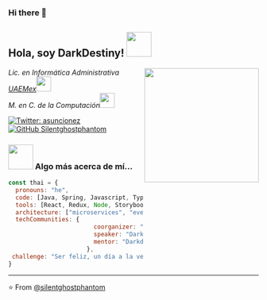 ### Hi there 👋

<!--
**silentghostphantom/silentghostphantom** is a ✨ _special_ ✨ repository because its `README.md` (this file) appears on your GitHub profile.

Here are some ideas to get you started:

- 🔭 I’m currently working on ...
- 🌱 I’m currently learning ...
- 👯 I’m looking to collaborate on ...
- 🤔 I’m looking for help with ...
- 💬 Ask me about ...
- 📫 How to reach me: ...
- 😄 Pronouns: ...
- ⚡ Fun fact: ...
-->

<h2> Hola, soy DarkDestiny! <img src="https://media.giphy.com/media/mGcNjsfWAjY5AEZNw6/giphy.gif" width="50"></h2>
<img align='right' src="https://media.giphy.com/media/ieyl9zmCjO4b4t6qoY/giphy.gif" width="230">
<p><em>Lic. en Informática Administrativa <a href="https://cutexcoco.uaemex.mx/">UAEMex</a><img src="https://media.giphy.com/media/fYSnHlufseco8Fh93Z/giphy.gif" width="30"></br>M. en C. de la Computación<img src="https://media.giphy.com/media/WUlplcMpOCEmTGBtBW/giphy.gif" width="30"> 
</em></p>

[![Twitter: asuncionez](https://img.shields.io/twitter/follow/asuncionez?style=social)](https://twitter.com/asuncionez)
[![GitHub Silentghostphantom](https://img.shields.io/github/followers/silentghostphantom?label=follow&style=social)](https://github.com/silentghostphantom)


### <img src="https://media.giphy.com/media/VgCDAzcKvsR6OM0uWg/giphy.gif" width="50"> Algo más acerca de mí...  

```javascript
const thai = {
  pronouns: "he",
  code: [Java, Spring, Javascript, Typescript, HTML, CSS, Python],
  tools: [React, Redux, Node, Storybook, Styled-Components, Jest, Docker],
  architecture: ["microservices", "event-driven", "design system pattern"],
  techCommunities: {
                        coorganizer: "Darkdestiny",
                        speaker: "Darkdestiny",
                        mentor: "Darkdestiny"
                      },
 challenge: "Ser feliz, un día a la vez"
}
```

---

⭐️ From [@silentghostphantom](https://github.com/silentghostphantom)
